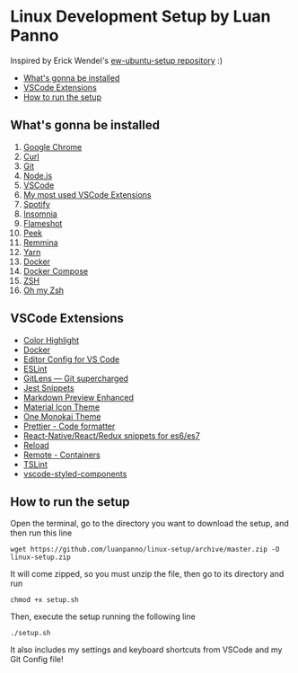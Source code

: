 # Linux Development Setup by Luan Panno

Inspired by Erick Wendel's [ew-ubuntu-setup repository](https://github.com/ErickWendel/ew-ubuntu-setup) :)

- [What's gonna be installed](#whats-gonna-be-installed)
- [VSCode Extensions](#vscode-extensions)
- [How to run the setup](#how-to-run-the-setup)

## What's gonna be installed

1. [Google Chrome](https://www.google.com/chrome/)
2. [Curl](https://curl.se/)
3. [Git](https://git-scm.com/book/en/v2/Getting-Started-Installing-Git)
4. [Node.js](https://github.com/nodesource/distributions/blob/master/README.md#debinstall)
5. [VSCode](https://code.visualstudio.com/)
6. [My most used VSCode Extensions](#vscode-extensions)
7. [Spotify](https://www.spotify.com/br/download/linux/)
8. [Insomnia](https://support.insomnia.rest/article/23-installation)
9. [Flameshot](https://github.com/flameshot-org/flameshot#installation)
10. [Peek](https://github.com/phw/peek#ubuntu)
11. [Remmina](https://remmina.org/how-to-install-remmina/)
12. [Yarn](https://classic.yarnpkg.com/en/docs/install/#debian-stable)
13. [Docker](https://docs.docker.com/engine/install/ubuntu/)
14. [Docker Compose](https://docs.docker.com/compose/install/)
15. [ZSH](https://github.com/ohmyzsh/ohmyzsh/wiki/Installing-ZSH)
16. [Oh my Zsh](https://ohmyz.sh/#install)

## VSCode Extensions

- [Color Highlight](https://marketplace.visualstudio.com/items?itemName=naumovs.color-highlight)
- [Docker](https://marketplace.visualstudio.com/items?itemName=ms-azuretools.vscode-docker)
- [Editor Config for VS Code](https://marketplace.visualstudio.com/items?itemName=EditorConfig.EditorConfig)
- [ESLint](https://marketplace.visualstudio.com/items?itemName=dbaeumer.vscode-eslint)
- [GitLens — Git supercharged](https://marketplace.visualstudio.com/items?itemName=eamodio.gitlens)
- [Jest Snippets](https://marketplace.visualstudio.com/items?itemName=andys8.jest-snippets)
- [Markdown Preview Enhanced](https://marketplace.visualstudio.com/items?itemName=shd101wyy.markdown-preview-enhanced)
- [Material Icon Theme](https://marketplace.visualstudio.com/items?itemName=PKief.material-icon-theme)
- [One Monokai Theme](https://marketplace.visualstudio.com/items?itemName=azemoh.one-monokai)
- [Prettier - Code formatter](https://marketplace.visualstudio.com/items?itemName=esbenp.prettier-vscode)
- [React-Native/React/Redux snippets for es6/es7](https://marketplace.visualstudio.com/items?itemName=EQuimper.react-native-react-redux)
- [Reload](https://marketplace.visualstudio.com/items?itemName=natqe.reload)
- [Remote - Containers](https://marketplace.visualstudio.com/items?itemName=ms-vscode-remote.remote-containers)
- [TSLint](https://marketplace.visualstudio.com/items?itemName=ms-vscode.vscode-typescript-tslint-plugin)
- [vscode-styled-components](https://marketplace.visualstudio.com/items?itemName=jpoissonnier.vscode-styled-components)

## How to run the setup

Open the terminal, go to the directory you want to download the setup, and then run this line

    wget https://github.com/luanpanno/linux-setup/archive/master.zip -O linux-setup.zip

It will come zipped, so you must unzip the file, then go to its directory and run

    chmod +x setup.sh

Then, execute the setup running the following line

    ./setup.sh

It also includes my settings and keyboard shortcuts from VSCode and my Git Config file!

